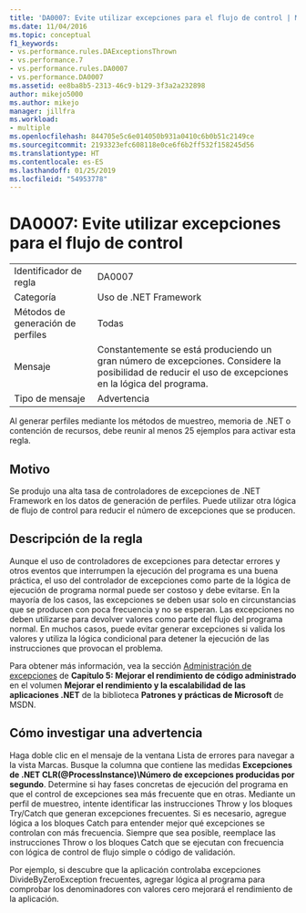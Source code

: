 ```yaml
---
title: 'DA0007: Evite utilizar excepciones para el flujo de control | Microsoft Docs'
ms.date: 11/04/2016
ms.topic: conceptual
f1_keywords:
- vs.performance.rules.DAExceptionsThrown
- vs.performance.7
- vs.performance.rules.DA0007
- vs.performance.DA0007
ms.assetid: ee8ba8b5-2313-46c9-b129-3f3a2a232898
author: mikejo5000
ms.author: mikejo
manager: jillfra
ms.workload:
- multiple
ms.openlocfilehash: 844705e5c6e014050b931a0410c6b0b51c2149ce
ms.sourcegitcommit: 2193323efc608118e0ce6f6b2ff532f158245d56
ms.translationtype: HT
ms.contentlocale: es-ES
ms.lasthandoff: 01/25/2019
ms.locfileid: "54953778"
---
```

# <a name="da0007-avoid-using-exceptions-for-control-flow"></a>DA0007: Evite utilizar excepciones para el flujo de control

|||  
|-|-|  
|Identificador de regla|DA0007|  
|Categoría|Uso de .NET Framework|  
|Métodos de generación de perfiles|Todas|  
|Mensaje|Constantemente se está produciendo un gran número de excepciones. Considere la posibilidad de reducir el uso de excepciones en la lógica del programa.|  
|Tipo de mensaje|Advertencia|  

 Al generar perfiles mediante los métodos de muestreo, memoria de .NET o contención de recursos, debe reunir al menos 25 ejemplos para activar esta regla.  

## <a name="cause"></a>Motivo  
 Se produjo una alta tasa de controladores de excepciones de .NET Framework en los datos de generación de perfiles. Puede utilizar otra lógica de flujo de control para reducir el número de excepciones que se producen.  

## <a name="rule-description"></a>Descripción de la regla  
 Aunque el uso de controladores de excepciones para detectar errores y otros eventos que interrumpen la ejecución del programa es una buena práctica, el uso del controlador de excepciones como parte de la lógica de ejecución de programa normal puede ser costoso y debe evitarse. En la mayoría de los casos, las excepciones se deben usar solo en circunstancias que se producen con poca frecuencia y no se esperan. Las excepciones no deben utilizarse para devolver valores como parte del flujo del programa normal. En muchos casos, puede evitar generar excepciones si valida los valores y utiliza la lógica condicional para detener la ejecución de las instrucciones que provocan el problema.  

 Para obtener más información, vea la sección [Administración de excepciones](http://go.microsoft.com/fwlink/?LinkID=177825) de **Capítulo 5: Mejorar el rendimiento de código administrado** en el volumen **Mejorar el rendimiento y la escalabilidad de las aplicaciones .NET** de la biblioteca **Patrones y prácticas de Microsoft** de MSDN.  

## <a name="how-to-investigate-a-warning"></a>Cómo investigar una advertencia  
 Haga doble clic en el mensaje de la ventana Lista de errores para navegar a la vista Marcas. Busque la columna que contiene las medidas **Excepciones de .NET CLR(@ProcessInstance)\\Número de excepciones producidas por segundo**. Determine si hay fases concretas de ejecución del programa en que el control de excepciones sea más frecuente que en otras. Mediante un perfil de muestreo, intente identificar las instrucciones Throw y los bloques Try/Catch que generan excepciones frecuentes. Si es necesario, agregue lógica a los bloques Catch para entender mejor qué excepciones se controlan con más frecuencia. Siempre que sea posible, reemplace las instrucciones Throw o los bloques Catch que se ejecutan con frecuencia con lógica de control de flujo simple o código de validación.  

 Por ejemplo, si descubre que la aplicación controlaba excepciones DivideByZeroException frecuentes, agregar lógica al programa para comprobar los denominadores con valores cero mejorará el rendimiento de la aplicación.